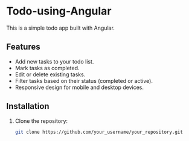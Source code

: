 # Todo-using-Angular

This is a simple todo app built with Angular.

## Features

- Add new tasks to your todo list.
- Mark tasks as completed.
- Edit or delete existing tasks.
- Filter tasks based on their status (completed or active).
- Responsive design for mobile and desktop devices.

## Installation

1. Clone the repository:

   ```bash
   git clone https://github.com/your_username/your_repository.git
